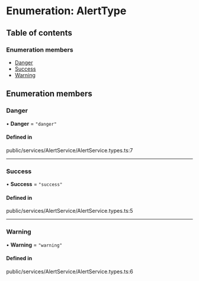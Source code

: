 # Enumeration: AlertType

## Table of contents

### Enumeration members

- [Danger](../wiki/AlertType#danger)
- [Success](../wiki/AlertType#success)
- [Warning](../wiki/AlertType#warning)

## Enumeration members

### Danger

• **Danger** = `"danger"`

#### Defined in

public/services/AlertService/AlertService.types.ts:7

___

### Success

• **Success** = `"success"`

#### Defined in

public/services/AlertService/AlertService.types.ts:5

___

### Warning

• **Warning** = `"warning"`

#### Defined in

public/services/AlertService/AlertService.types.ts:6
